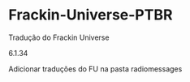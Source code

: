 # Frackin-Universe-PTBR
Tradução do Frackin Universe

6.1.34

Adicionar traduções do FU na pasta radiomessages


